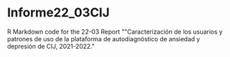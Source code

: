 # Informe22_03CIJ
R Markdown code for the 22-03 Report ""Caracterización de los usuarios y patrones de uso de la plataforma de autodiagnóstico de ansiedad y depresión de CIJ, 2021-2022." 
